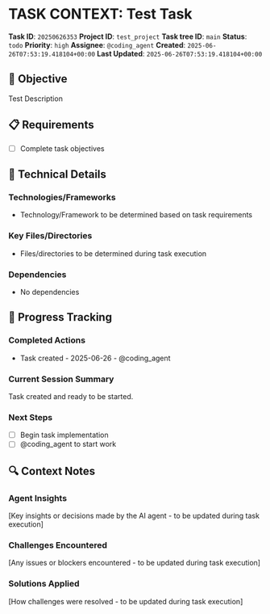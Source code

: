 # TASK CONTEXT: Test Task

**Task ID**: `20250626353`
**Project ID**: `test_project`
**Task tree ID**: `main`
**Status**: `todo`
**Priority**: `high`
**Assignee**: `@coding_agent`
**Created**: `2025-06-26T07:53:19.418104+00:00`
**Last Updated**: `2025-06-26T07:53:19.418104+00:00`

## 🎯 Objective
Test Description

## 📋 Requirements
- [ ] Complete task objectives

## 🔧 Technical Details
### Technologies/Frameworks
- Technology/Framework to be determined based on task requirements

### Key Files/Directories
- Files/directories to be determined during task execution

### Dependencies
- No dependencies

## 🚀 Progress Tracking
### Completed Actions
- Task created - 2025-06-26 - @coding_agent

### Current Session Summary
Task created and ready to be started.

### Next Steps
- [ ] Begin task implementation
- [ ] @coding_agent to start work

## 🔍 Context Notes
### Agent Insights
[Key insights or decisions made by the AI agent - to be updated during task execution]

### Challenges Encountered
[Any issues or blockers encountered - to be updated during task execution]

### Solutions Applied
[How challenges were resolved - to be updated during task execution]
